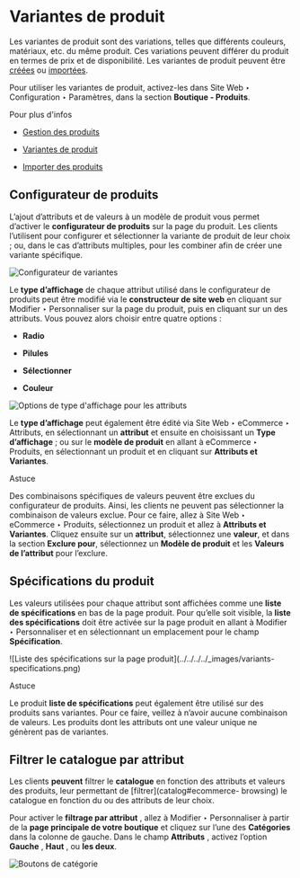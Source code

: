 # Variantes de produit

Les variantes de produit sont des variations, telles que différents couleurs,
matériaux, etc. du même produit. Ces variations peuvent différer du produit en
termes de prix et de disponibilité. Les variantes de produit peuvent être
[créées](../../../sales/sales/products_prices/products/variants) ou
[importées](../../../sales/sales/products_prices/products/import).

Pour utiliser les variantes de produit, activez-les dans Site Web ‣
Configuration ‣ Paramètres, dans la section **Boutique - Produits**.

<div class="alert alert-secondary">
<p class="alert-title">
Pour plus d'infos</p><ul>
<li><p><a href="products">Gestion des produits</a></p></li>
<li><p><a href="../../../sales/sales/products_prices/products/variants">Variantes de produit</a></p></li>
<li><p><a href="../../../sales/sales/products_prices/products/import">Importer des produits</a></p></li>
</ul>
</div>

## Configurateur de produits

L’ajout d’attributs et de valeurs à un modèle de produit vous permet d’activer
le **configurateur de produits** sur la page du produit. Les clients
l’utilisent pour configurer et sélectionner la variante de produit de leur
choix ; ou, dans le cas d’attributs multiples, pour les combiner afin de créer
une variante spécifique.

![Configurateur de variantes](../../../../_images/variants-configurator.png)

Le **type d’affichage** de chaque attribut utilisé dans le configurateur de
produits peut être modifié via le **constructeur de site web** en cliquant sur
Modifier ‣ Personnaliser sur la page du produit, puis en cliquant sur un des
attributs. Vous pouvez alors choisir entre quatre options :

  * **Radio**

  * **Pilules**

  * **Sélectionner**

  * **Couleur**

![Options de type d'affichage pour les
attributs](../../../../_images/variants-display-type.png)

Le **type d’affichage** peut également être édité via Site Web ‣ eCommerce ‣
Attributs, en sélectionnant un **attribut** et ensuite en choisissant un
**Type d’affichage** ; ou sur le **modèle de produit** en allant à eCommerce ‣
Produits, en sélectionnant un produit et en cliquant sur **Attributs et
Variantes**.

<div class="alert alert-info">
<p class="alert-title">
Astuce</p><p>Des combinaisons spécifiques de valeurs peuvent être exclues du configurateur de produits. Ainsi, les clients ne peuvent pas sélectionner la combinaison de valeurs exclue. Pour ce faire, allez à Site Web ‣ eCommerce ‣ Produits, sélectionnez un produit et allez à <b>Attributs et Variantes</b>. Cliquez ensuite sur un <b>attribut</b>, sélectionnez une <b>valeur</b>, et dans la section <b>Exclure pour</b>, sélectionnez un <b>Modèle de produit</b> et les <b>Valeurs de l’attribut</b> pour l’exclure.</p>
</div>

## Spécifications du produit

Les valeurs utilisées pour chaque attribut sont affichées comme une **liste de
spécifications** en bas de la page produit. Pour qu’elle soit visible, la
**liste des spécifications** doit être activée sur la page produit en allant à
Modifier ‣ Personnaliser et en sélectionnant un emplacement pour le champ
**Spécification**.

![Liste des spécifications sur la page produit](../../../../_images/variants-
specifications.png) <div class="alert alert-info">
<p class="alert-title">
Astuce</p><p>Le produit <b>liste de spécifications</b> peut également être utilisé sur des produits sans variantes. Pour ce faire, veillez à n’avoir aucune combinaison de valeurs. Les produits dont les attributs ont une valeur unique ne génèrent pas de variantes.</p>
</div>

## Filtrer le catalogue par attribut

Les clients **peuvent** filtrer le **catalogue** en fonction des attributs et
valeurs des produits, leur permettant de [filtrer](catalog#ecommerce-
browsing) le catalogue en fonction du ou des attributs de leur choix.

Pour activer le **filtrage par attribut** , allez à Modifier ‣ Personnaliser à
partir de la **page principale de votre boutique** et cliquez sur l’une des
**Catégories** dans la colonne de gauche. Dans le champ **Attributs** ,
activez l’option **Gauche** , **Haut** , ou **les deux**.

![Boutons de catégorie](../../../../_images/variants-categories.png)

